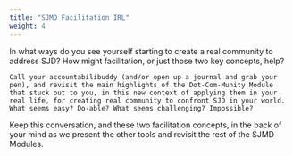 ```yaml
---
title: "SJMD Facilitation IRL"
weight: 4
---
```


In what ways do you see yourself starting to create a real community to address SJD? How might facilitation, or just those two key concepts, help?

```
Call your accountabilibuddy (and/or open up a journal and grab your pen), and revisit the main highlights of the Dot-Com-Munity Module that stuck out to you, in this new context of applying them in your real life, for creating real community to confront SJD in your world. What seems easy? Do-able? What seems challenging? Impossible?
```

Keep this conversation, and these two facilitation concepts, in the back of your mind as we present the other tools and revisit the rest of the SJMD Modules.
